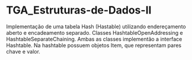 # TGA_Estruturas-de-Dados-II
Implementação de uma tabela Hash (Hastable) utilizando endereçamento aberto e
encadeamento separado. 
Classes HashtableOpenAddressing e HashtableSeparateChaining. 
Ambas as classes implementão a interface Hashtable. 
Na hashtable possuem objetos Item, que representam pares chave e valor. 
